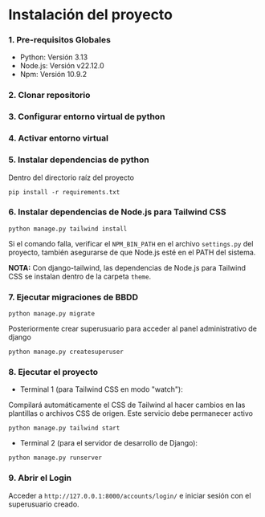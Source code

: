 # Instalación del proyecto

### 1. Pre-requisitos Globales

- Python: Versión 3.13
- Node.js: Versión v22.12.0
- Npm: Versión 10.9.2

### 2. Clonar repositorio

### 3. Configurar entorno virtual de python

### 4. Activar entorno virtual

### 5. Instalar dependencias de python
Dentro del directorio raíz del proyecto

`pip install -r requirements.txt`

### 6. Instalar dependencias de Node.js para Tailwind CSS

`python manage.py tailwind install`

Si el comando falla, verificar el `NPM_BIN_PATH` en el archivo `settings.py` del proyecto, también asegurarse de que Node.js esté en el PATH del sistema.

**NOTA:** Con django-tailwind, las dependencias de Node.js para Tailwind CSS se instalan dentro de la carpeta `theme`.

### 7. Ejecutar migraciones de BBDD

`python manage.py migrate`

Posteriormente crear superusuario para acceder al panel administrativo de django

`python manage.py createsuperuser`

### 8. Ejecutar el proyecto

- Terminal 1 (para Tailwind CSS en modo "watch"):

Compilará automáticamente el CSS de Tailwind al hacer cambios en las plantillas o archivos CSS de origen. Este servicio debe permanecer activo

`python manage.py tailwind start`

- Terminal 2 (para el servidor de desarrollo de Django):

`python manage.py runserver`

### 9. Abrir el Login

Acceder a `http://127.0.0.1:8000/accounts/login/` e iniciar sesión con el superusuario creado.
